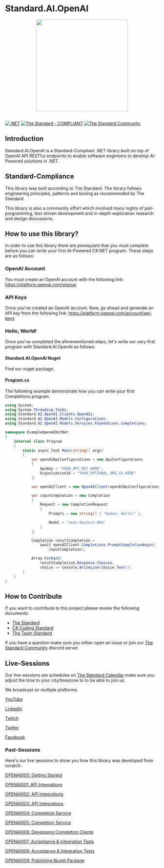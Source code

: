 # Standard.AI.OpenAI

<div align=center>
	<img width="300" src="https://raw.githubusercontent.com/hassanhabib/OpenAI.NET/main/Standard.AI.OpenAI/artificial-intelligence.png" />
</div>

<br />

[![.NET](https://github.com/hassanhabib/OpenAI.NET/actions/workflows/dotnet.yml/badge.svg)](https://github.com/hassanhabib/OpenAI.NET/actions/workflows/dotnet.yml)
[![The Standard - COMPLIANT](https://img.shields.io/badge/The_Standard-COMPLIANT-2ea44f)](https://github.com/hassanhabib/The-Standard)
[![The Standard Community](https://img.shields.io/discord/934130100008538142?color=%237289da&label=The%20Standard%20Community&logo=Discord)](https://discord.gg/vdPZ7hS52X)

## Introduction
Standard.AI.OpenAI is a Standard-Compliant .NET library built on top of OpenAI API RESTful endpoints to enable software engineers to develop AI-Powered solutions in .NET.

## Standard-Compliance
This library was built according to The Standard. The library follows engineering principles, patterns and tooling as recommended by The Standard.

This library is also a community effort which involved many nights of pair-programming, test-driven development and in-depth exploration research and design discussions.

## How to use this library?
In order to use this library there are prerequists that you must complete before you can write your first AI-Powered C#.NET program. These steps are as follows:

### OpenAI Account
You must create an OpenAI account with the following link:
https://platform.openai.com/signup

### API Keys
Once you've created an OpenAI account. Now, go ahead and generate an API key from the following link:
https://platform.openai.com/account/api-keys

### Hello, World!
Once you've completed the aforementioned steps, let's write our very first program with Standard.AI.OpenAI as follows:

#### Standard.AI.OpenAI Nuget
Find our nuget package.

#### Program.cs
The following example demonstrate how you can write your first Completions program.

```csharp
using System;
using System.Threading.Tasks;
using Standard.AI.OpenAI.Clients.OpenAIs;
using Standard.AI.OpenAI.Models.Configurations;
using Standard.AI.OpenAI.Models.Services.Foundations.Completions;

namespace ExampleOpenAIDotNet
{
    internal class Program
    {
        static async Task Main(string[] args)
        {
            var openAIApiConfigurations = new ApiConfigurations
            {
                ApiKey = "YOUR_API_KEY_HERE",
                OrganizationId = "YOUR_OPTIONAL_ORG_ID_HERE"
            };

            var openAIClient = new OpenAIClient(openAIApiConfigurations);

            var inputCompletion = new Completion
            {
                Request = new CompletionRequest
                {
                    Prompts = new string[] { "Human: Hello!" },

                    Model = "text-davinci-003"
                }
            };

            Completion resultCompletion =
                await openAIClient.Completions.PromptCompletionAsync(
                    inputCompletion);

            Array.ForEach(
                resultCompletion.Response.Choices, 
                choice => Console.WriteLine(choice.Text));
        }
    }
}
```

## How to Contribute
If you want to contribute to this project please review the following documents:
- [The Standard](https://github.com/hassanhabib/The-Standard)
- [C# Coding Standard](https://github.com/hassanhabib/CSharpCodingStandard)
- [The Team Standard](https://github.com/hassanhabib/The-Standard-Team)

If you have a question make sure you either open an issue or join our [The Standard Community](https://discord.com/invite/vdPZ7hS52X) discord server.

## Live-Sessions
Our live-sessions are schedules on [The Standard Calendar](https://tinyurl.com/the-standard-calendar) make sure you adjust the time to your city/timezone to to be able to join us.

We broadcast on multiple platforms:

[YouTube](https://www.youtube.com/@HassanHabib)

[LinkedIn](https://www.linkedin.com/in/hassanrezkhabib/)

[Twitch](https://www.twitch.tv/binhabib)

[Twitter](https://twitter.com/HassanRezkHabib)

[Facebook](https://www.facebook.com/hassan.rezk.habib)

### Past-Sessions
Here's our live sessions to show you how this library was developed from scratch:

[OPENAI000: Getting Started](https://www.youtube.com/watch?v=JQnTpGV-7YA)

[OPENAI001: API Integrations](https://www.youtube.com/watch?v=2eN4ht2uESo)

[OPENAI002: API Integrations](https://youtube.com/live/IrBGCAyLmmQ?si=EnSIkaIECMiOmarE)

[OPENAI003: API Integrations](https://youtube.com/live/SZHBt0SW2EY?si=EnSIkaIECMiOmarE)

[OPENAI004: Completion Service](https://youtube.com/live/z0BlU3KVr7E?si=EnSIkaIECMiOmarE)

[OPENAI005: Completion Service](https://youtube.com/live/wMC1I85Zjmo?si=EnSIkaIECMiOmarE)

[OPENAI006: Developing Completion Clients](https://youtube.com/live/aENHthpFTvI?si=EnSIkaIECMiOmarE)

[OPENAI007: Acceptance & Integration Tests](https://youtube.com/live/fzlF2k7SM?si=EnSIkaIECMiOmarE)

[OPENAI008: Acceptance & Integration Tests](https://www.youtube.com/live/86bfBmkUMFo?feature=share)

[OPENAI009: Publishing Nuget Package](https://www.youtube.com/live/saU_5peAC-Y?feature=share)

